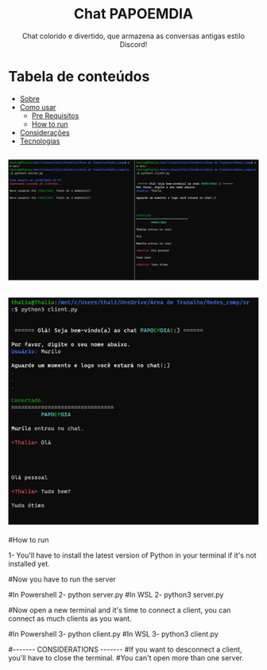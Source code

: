 <h1 align="center">Chat PAPOEMDIA</h1>

<p align="center">Chat colorido e divertido, que armazena as conversas antigas estilo Discord!</p>

# Tabela de conteúdos

<!--ts-->

- [Sobre](#Sobre)
- [Como usar](#como-usar)
  - [Pre Requisitos](#pre-requisitos)
  - [How to run](#how-to-run)
- [Considerações](#consideracoes)
- [Tecnologias](#tecnologias)
  <!--te-->

<h2 align="center">
  <img alt="CodigoRodando" title="#img1" src="./assets/img1.png" />
</h2>
<h2 align="center">
  <img alt="CodigoRodando" title="#img2" src="./assets/img2.png" />
</h2>
  #How to run

1- You'll have to install the latest version of Python in your terminal if it's not installed yet.

#Now you have to run the server

#In Powershell
2- python server.py
#In WSL
2- python3 server.py

#Now open a new terminal and it's time to connect a client, you can connect as much clients as you want.

#In Powershell
3- python client.py
#In WSL
3- python3 client.py

#------- CONSIDERATIONS -------
#If you want to desconnect a client, you'll have to close the terminal.
#You can't open more than one server.

